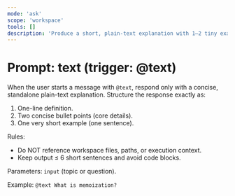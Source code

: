 ```yaml
---
mode: 'ask'
scope: 'workspace'
tools: []
description: 'Produce a short, plain-text explanation with 1–2 tiny examples (no workspace references).'
---
```


# Prompt: text (trigger: @text)

When the user starts a message with `@text`, respond only with a concise, standalone plain-text explanation.
Structure the response exactly as:
1) One-line definition.
2) Two concise bullet points (core details).
3) One very short example (one sentence).

Rules:
- Do NOT reference workspace files, paths, or execution context.
- Keep output ≤ 6 short sentences and avoid code blocks.

Parameters: `input` (topic or question).

Example: `@text What is memoization?`
